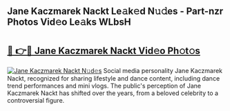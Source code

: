 ## Jane Kaczmarek Nackt Le𝚊k𝚎d N𝚞𝚍es - Part-nzr Photos Vid𝚎o Le𝚊ks WLbsH

# <h2><a href="http://fb7vo6.evod.top/?m=Jane+Kaczmarek+Nackt">🔗 👉🔴 Jane Kaczmarek Nackt Vid𝚎o Ph𝚘t𝚘s</a></h2>

[![Jane Kaczmarek Nackt N𝚞d𝚎s](https://i.imgur.com/8V9OHl7.gif)](http://fb7vo6.evod.top/?m=Jane+Kaczmarek+Nackt)
Social media personality Jane Kaczmarek Nackt, recognized for sharing lifestyle and dance content, including dance trend performances and mini vlogs. The public's perception of Jane Kaczmarek Nackt has shifted over the years, from a beloved celebrity to a controversial figure. 
